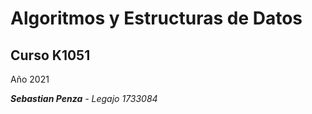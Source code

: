 # Algoritmos y Estructuras de Datos

## Curso K1051

Año 2021

_**Sebastian Penza** - Legajo 1733084_
